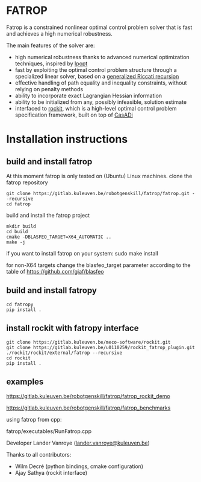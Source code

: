 <!--
Fatrop - A fast trajectory optimization solver
Copyright (C) 2022, 2023 Lander Vanroye, KU Leuven. All rights reserved.

This file is part of Fatrop.

Fatrop is free software: you can redistribute it and/or modify
it under the terms of the GNU Lesser General Public License as published by
the Free Software Foundation, either version 3 of the License, or
(at your option) any later version.

Fatrop is distributed in the hope that it will be useful,
but WITHOUT ANY WARRANTY; without even the implied warranty of
MERCHANTABILITY or FITNESS FOR A PARTICULAR PURPOSE.  See the
GNU Lesser General Public License for more details.

You should have received a copy of the GNU Lesser General Public License
along with Fatrop.  If not, see <http://www.gnu.org/licenses/>.-->
# FATROP
Fatrop is a constrained nonlinear optimal control problem solver that is fast and achieves a high numerical robustness.

The main features of the solver are:
- high numerical robustness thanks to advanced numerical optimization techniques, inspired by [Ipopt](https://coin-or.github.io/Ipopt/)
- fast by exploiting the optimal control problem structure through a specialized linear solver, based on a [generalized Riccati recursion](https://arxiv.org/abs/2302.14836)
- effective handling of path equality and inequality constraints, without relying on penalty methods
- ability to incorporate exact Lagrangian Hessian information
- ability to be initialized from any, possibly infeasible, solution estimate
- interfaced to [rockit](https://gitlab.kuleuven.be/meco-software/rockit), which is a high-level optimal control problem specification framework, built on top of [CasADi](https://web.casadi.org/)

# Installation instructions
## build and install fatrop
At this moment fatrop is only tested on (Ubuntu) Linux machines.
clone the fatrop repository 

    git clone https://gitlab.kuleuven.be/robotgenskill/fatrop/fatrop.git --recursive
    cd fatrop

build and install the fatrop project

    mkdir build
    cd build
    cmake -DBLASFEO_TARGET=X64_AUTOMATIC ..
    make -j

if you want to install fatrop on your system: 
    sudo make install

for non-X64 targets change the blasfeo_target parameter according to the table of https://github.com/giaf/blasfeo
## build and install fatropy

    cd fatropy 
    pip install .

## install rockit with fatropy interface 

    git clone https://gitlab.kuleuven.be/meco-software/rockit.git
    git clone https://gitlab.kuleuven.be/u0110259/rockit_fatrop_plugin.git ./rockit/rockit/external/fatrop --recursive
    cd rockit
    pip install .

## examples 

https://gitlab.kuleuven.be/robotgenskill/fatrop/fatrop_rockit_demo

https://gitlab.kuleuven.be/robotgenskill/fatrop/fatrop_benchmarks

using fatrop from cpp:

fatrop/executables/RunFatrop.cpp

Developer Lander Vanroye (lander.vanroye@kuleuven.be)

Thanks to all contributors:
- Wilm Decré (python bindings, cmake configuration)
- Ajay Sathya (rockit interface)